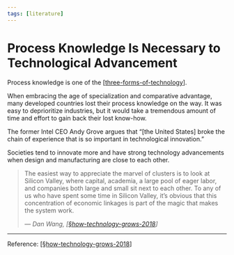 ```yaml
---
tags: [literature]
---
```


# Process Knowledge Is Necessary to Technological Advancement

Process knowledge is one of the [[three-forms-of-technology]].

When embracing the age of specialization and comparative advantage, many developed countries lost their process knowledge on the way. It was easy to deprioritize industries, but it would take a tremendous amount of time and effort to gain back their lost know-how.

The former Intel CEO Andy Grove argues that “[the United States] broke the chain of experience that is so important in technological innovation.” 

Societies tend to innovate more and have strong technology advancements when design and manufacturing are close to each other.

> The easiest way to appreciate the marvel of clusters is to look at Silicon Valley, where capital, academia, a large pool of eager labor, and companies both large and small sit next to each other. To any of us who have spent some time in Silicon Valley, it’s obvious that this concentration of economic linkages is part of the magic that makes the system work.
> 
> — *Dan Wang, [[§how-technology-grows-2018]]*
> 

---
Reference: [[§how-technology-grows-2018]]

[//begin]: # "Autogenerated link references for markdown compatibility"
[three-forms-of-technology]: three-forms-of-technology "Three Forms of Technology"
[§how-technology-grows-2018]: §how-technology-grows-2018 "How Technology Grows (2018)"
[//end]: # "Autogenerated link references"